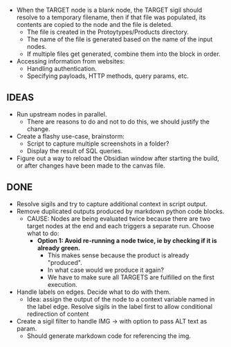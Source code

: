 - When the TARGET node is a blank node, the TARGET sigil should resolve to a temporary filename, then if that file was populated, its contents are copied to the node and the file is deleted.
    - The file is created in the Protoytypes/Products directory.
    - The name of the file is generated based on the name of the input nodes.
    - If multiple files get generated, combine them into the block in order.
- Accessing information from websites:
    - Handling authentication.
    - Specifying payloads, HTTP methods, query params, etc.

## IDEAS
- Run upstream nodes in parallel.
    - There are reasons to do and not to do this, we should justify the change.
- Create a flashy use-case, brainstorm:
    - Script to capture multiple screenshots in a folder?
    - Display the result of SQL queries.
- Figure out a way to reload the Obsidian window after starting the build, or after changes have been made to the canvas file.


## DONE
- Resolve sigils and try to capture additional context in script output.
- Remove duplicated outputs produced by markdown python code blocks. 
    - CAUSE: Nodes are being evaluated twice because there are two target nodes at the end and each triggers a separate run. Choose what to do:
        - **Option 1: Avoid re-running a node twice, ie by checking if it is already green.**
            - This makes sense because the product is already "produced".
            - In what case would we produce it again? 
            - We have to make sure all TARGETS are fulfilled on the first execution.
- Handle labels on edges. Decide what to do with them.
    - Idea: assign the output of the node to a context variable named in the label edge. Resolve sigils in the label first to allow conditional redirection of content
- Create a sigil filter to handle IMG -> with option to pass ALT text as param.
    - Should generate markdown code for referencing the img.